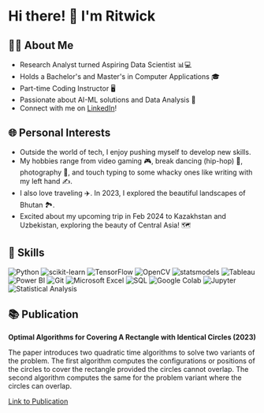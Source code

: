 # Hi there! 👋 I'm Ritwick 

## 👨‍💻 About Me

- Research Analyst turned Aspiring Data Scientist 📊💻
- Holds a Bachelor's and Master's in Computer Applications 🎓
- Part-time Coding Instructor 🖥️
- Passionate about AI-ML solutions and Data Analysis 🚀
- Connect with me on [LinkedIn](https://www.linkedin.com/in/rghoshal2000/)!

## 🌐 Personal Interests

- Outside the world of tech, I enjoy pushing myself to develop new skills.
- My hobbies range from video gaming 🎮, break dancing (hip-hop) 💃, photography 📸, and touch typing to some whacky ones like writing with my left hand ✍️.
- I also love traveling ✈️. In 2023, I explored the beautiful landscapes of Bhutan 🏞️.
- Excited about my upcoming trip in Feb 2024 to Kazakhstan and Uzbekistan, exploring the beauty of Central Asia! 🗺️

## 🚀 Skills

![Python](https://img.shields.io/badge/Python-3776AB?style=flat&logo=python&logoColor=white) ![scikit-learn](https://img.shields.io/badge/scikit_learn-F7931E?style=flat&logo=scikit-learn&logoColor=white) ![TensorFlow](https://img.shields.io/badge/TensorFlow-FF6F00?style=flat&logo=tensorflow&logoColor=white) ![OpenCV](https://img.shields.io/badge/OpenCV-5C3EE8?style=flat&logo=opencv&logoColor=white) ![statsmodels](https://img.shields.io/badge/statsmodels-302C71?style=flat&logo=statsmodels&logoColor=white) ![Tableau](https://img.shields.io/badge/Tableau-E97627?style=flat&logo=tableau&logoColor=white) ![Power BI](https://img.shields.io/badge/Power_BI-F2C811?style=flat&logo=power-bi&logoColor=white) ![Git](https://img.shields.io/badge/Git-F05032?style=flat&logo=git&logoColor=white) ![Microsoft Excel](https://img.shields.io/badge/Microsoft_Excel-217346?style=flat&logo=microsoft-excel&logoColor=white) ![SQL](https://img.shields.io/badge/SQL-003B57?style=flat&logo=sql&logoColor=white) ![Google Colab](https://img.shields.io/badge/Google_Colab-F9AB00?style=flat&logo=google-colab&logoColor=white) ![Jupyter](https://img.shields.io/badge/Jupyter-F37626?style=flat&logo=jupyter&logoColor=white) ![Statistical Analysis](https://img.shields.io/badge/Statistical_Analysis-6F42C1?style=flat&logo=statistics&logoColor=white)

## 📚 Publication

**Optimal Algorithms for Covering A Rectangle with Identical Circles (2023)**

The paper introduces two quadratic time algorithms to solve two variants of the problem. The first algorithm computes the configurations or positions of the circles to cover the rectangle provided the circles cannot overlap. The second algorithm computes the same for the problem variant where the circles can overlap.

[Link to Publication](https://ieeexplore.ieee.org/document/10307304)
